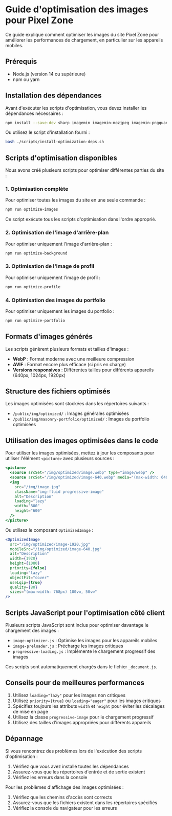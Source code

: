 # Guide d'optimisation des images pour Pixel Zone

Ce guide explique comment optimiser les images du site Pixel Zone pour améliorer les performances de chargement, en particulier sur les appareils mobiles.

## Prérequis

- Node.js (version 14 ou supérieure)
- npm ou yarn

## Installation des dépendances

Avant d'exécuter les scripts d'optimisation, vous devez installer les dépendances nécessaires :

```bash
npm install --save-dev sharp imagemin imagemin-mozjpeg imagemin-pngquant imagemin-webp
```

Ou utilisez le script d'installation fourni :

```bash
bash ./scripts/install-optimization-deps.sh
```

## Scripts d'optimisation disponibles

Nous avons créé plusieurs scripts pour optimiser différentes parties du site :

### 1. Optimisation complète

Pour optimiser toutes les images du site en une seule commande :

```bash
npm run optimize-images
```

Ce script exécute tous les scripts d'optimisation dans l'ordre approprié.

### 2. Optimisation de l'image d'arrière-plan

Pour optimiser uniquement l'image d'arrière-plan :

```bash
npm run optimize-background
```

### 3. Optimisation de l'image de profil

Pour optimiser uniquement l'image de profil :

```bash
npm run optimize-profile
```

### 4. Optimisation des images du portfolio

Pour optimiser uniquement les images du portfolio :

```bash
npm run optimize-portfolio
```

## Formats d'images générés

Les scripts génèrent plusieurs formats et tailles d'images :

- **WebP** : Format moderne avec une meilleure compression
- **AVIF** : Format encore plus efficace (si pris en charge)
- **Versions responsives** : Différentes tailles pour différents appareils (640px, 1024px, 1920px)

## Structure des fichiers optimisés

Les images optimisées sont stockées dans les répertoires suivants :

- `/public/img/optimized/` : Images générales optimisées
- `/public/img/masonry-portfolio/optimized/` : Images du portfolio optimisées

## Utilisation des images optimisées dans le code

Pour utiliser les images optimisées, mettez à jour les composants pour utiliser l'élément `<picture>` avec plusieurs sources :

```jsx
<picture>
  <source srcSet="/img/optimized/image.webp" type="image/webp" />
  <source srcSet="/img/optimized/image-640.webp" media="(max-width: 640px)" type="image/webp" />
  <img 
    src="/img/image.jpg" 
    className="img-fluid progressive-image" 
    alt="Description" 
    loading="lazy"
    width="800"
    height="600"
  />
</picture>
```

Ou utilisez le composant `OptimizedImage` :

```jsx
<OptimizedImage
  src="/img/optimized/image-1920.jpg"
  mobileSrc="/img/optimized/image-640.jpg"
  alt="Description"
  width={1920}
  height={1080}
  priority={false}
  loading="lazy"
  objectFit="cover"
  useLqip={true}
  quality={80}
  sizes="(max-width: 768px) 100vw, 50vw"
/>
```

## Scripts JavaScript pour l'optimisation côté client

Plusieurs scripts JavaScript sont inclus pour optimiser davantage le chargement des images :

- `image-optimizer.js` : Optimise les images pour les appareils mobiles
- `image-preloader.js` : Précharge les images critiques
- `progressive-loading.js` : Implémente le chargement progressif des images

Ces scripts sont automatiquement chargés dans le fichier `_document.js`.

## Conseils pour de meilleures performances

1. Utilisez `loading="lazy"` pour les images non critiques
2. Utilisez `priority={true}` ou `loading="eager"` pour les images critiques
3. Spécifiez toujours les attributs `width` et `height` pour éviter les décalages de mise en page
4. Utilisez la classe `progressive-image` pour le chargement progressif
5. Utilisez des tailles d'images appropriées pour différents appareils

## Dépannage

Si vous rencontrez des problèmes lors de l'exécution des scripts d'optimisation :

1. Vérifiez que vous avez installé toutes les dépendances
2. Assurez-vous que les répertoires d'entrée et de sortie existent
3. Vérifiez les erreurs dans la console

Pour les problèmes d'affichage des images optimisées :

1. Vérifiez que les chemins d'accès sont corrects
2. Assurez-vous que les fichiers existent dans les répertoires spécifiés
3. Vérifiez la console du navigateur pour les erreurs

